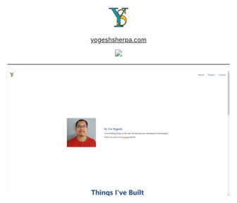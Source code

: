 <p align="center">
  <img width="50" height="50" src="https://github.com/ysherpa3/portfolio/blob/master/src/images/logo.png">
</p>
<p align="center"><a href="https://yogeshsherpa.com">yogeshsherpa.com</a></p>
<p align="center"><img src="https://api.netlify.com/api/v1/badges/e28cb9b2-6ac4-452b-9107-177f8d132fa3/deploy-status"></p>

---

<p align="center">
  <img  src="https://github.com/ysherpa3/portfolio/blob/master/src/images/screenshot.png">
</p>
